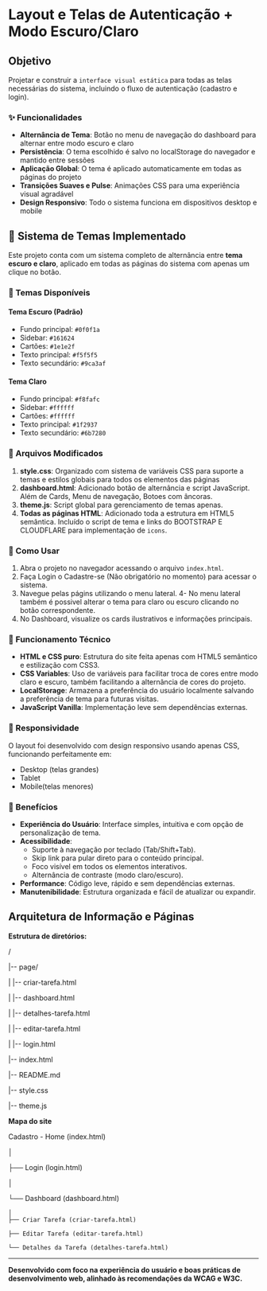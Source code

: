 # Layout e Telas de Autenticação + Modo Escuro/Claro

## Objetivo 
Projetar e construir a `interface visual estática` para todas as telas necessárias do sistema, incluindo o fluxo de autenticação (cadastro e login).




### ✨ Funcionalidades

- **Alternância de Tema**: Botão no menu de navegação do dashboard para alternar entre modo escuro e claro
- **Persistência**: O tema escolhido é salvo no localStorage do navegador e mantido entre sessões
- **Aplicação Global**: O tema é aplicado automaticamente em todas as páginas do projeto
- **Transições Suaves e Pulse**: Animações CSS para uma experiência visual agradável
- **Design Responsivo**: Todo o sistema funciona em dispositivos desktop e mobile

## 🌙 Sistema de Temas Implementado

Este projeto conta com um sistema completo de alternância entre **tema escuro e claro**, aplicado em todas as páginas do sistema com apenas um clique no botão. 

### 🎨 Temas Disponíveis

#### Tema Escuro (Padrão)
- Fundo principal: `#0f0f1a`
- Sidebar: `#161624`
- Cartões: `#1e1e2f`
- Texto principal: `#f5f5f5`
- Texto secundário: `#9ca3af`

#### Tema Claro
- Fundo principal: `#f8fafc`
- Sidebar: `#ffffff`
- Cartões: `#ffffff`
- Texto principal: `#1f2937`
- Texto secundário: `#6b7280`

### 🔧 Arquivos Modificados

1. **style.css**: Organizado com sistema de variáveis CSS para suporte a temas e estilos globais para todos os elementos das páginas
2. **dashboard.html**: Adicionado botão de alternância e script JavaScript. Além de Cards, Menu de navegação, Botoes com âncoras.
3. **theme.js**: Script global para gerenciamento de temas apenas.
4. **Todas as páginas HTML**: Adicionado toda a estrutura em HTML5 semântica. Incluído o script de tema e links do BOOTSTRAP E CLOUDFLARE para implementação de `icons`.

### 🚀 Como Usar

1. Abra o projeto no navegador acessando o arquivo `index.html`.
2. Faça Login o Cadastre-se (Não obrigatório no momento) para acessar o sistema.
3. Navegue pelas págins utilizando o menu lateral. 4- No menu lateral também é possivel alterar o tema para claro ou escuro clicando no botão correspondente.  
5. No Dashboard, visualize os cards ilustrativos e informações principais.

### 🔄 Funcionamento Técnico

- **HTML e CSS puro**: Estrutura do site feita apenas com HTML5 semântico e estilização com CSS3.
- **CSS Variables**: Uso de variáveis para facilitar troca de cores entre modo claro e escuro, também facilitando a alternãncia de cores do projeto.
- **LocalStorage**: Armazena a preferência do usuário localmente salvando a preferência de tema para futuras visitas.
- **JavaScript Vanilla**: Implementação leve sem dependências externas. 

### 📱 Responsividade

O layout foi desenvolvido com design responsivo usando apenas CSS, funcionando perfeitamente em:
- Desktop (telas grandes)
- Tablet
- Mobile(telas menores)

### 🎯 Benefícios

- **Experiência do Usuário**: Interface simples, intuitiva e com opção de personalização de tema.  
- **Acessibilidade**:  
  - Suporte à navegação por teclado (Tab/Shift+Tab).  
  - Skip link para pular direto para o conteúdo principal.  
  - Foco visível em todos os elementos interativos.  
  - Alternância de contraste (modo claro/escuro).  
- **Performance**: Código leve, rápido e sem dependências externas.  
- **Manutenibilidade**: Estrutura organizada e fácil de atualizar ou expandir.

## Arquitetura de Informação e Páginas 

**Estrutura de diretórios:** 

/ 

|-- page/

|   |-- criar-tarefa.html 

|   |-- dashboard.html 

|   |-- detalhes-tarefa.html 

|   |-- editar-tarefa.html 

|   |-- login.html 

|-- index.html 

|-- README.md 

|-- style.css 

|-- theme.js 

 **Mapa do site**  

Cadastro - Home (index.html) 

│ 

├── Login (login.html) 

│ 

└── Dashboard (dashboard.html) 

    │ 
    ├── Criar Tarefa (criar-tarefa.html) 

    ├── Editar Tarefa (editar-tarefa.html) 

    └── Detalhes da Tarefa (detalhes-tarefa.html) 
---

**Desenvolvido com foco na experiência do usuário e boas práticas de desenvolvimento web, alinhado às recomendações da WCAG e W3C.**

